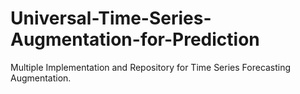 # Universal-Time-Series-Augmentation-for-Prediction
Multiple Implementation and Repository for Time Series Forecasting Augmentation.
